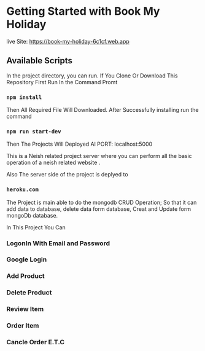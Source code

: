 # Getting Started with Book My Holiday
 live Site: https://book-my-holiday-6c1cf.web.app



## Available Scripts

In the project directory, you can run.
If You Clone Or Download This Repository First Run In the Command Promt 

### `npm install`

Then All Required File Will Downloaded.
After Successfully installing run the command

### `npm run start-dev`

Then The Projects Will Deployed Al PORT: localhost:5000

This is a Neish related project server where you can perform all the basic operation of a neish related website .

Also The server side of the project is deplyed to 
### `heroku.com`

The Project is main able to do the mongodb CRUD Operation;
So that it can add data to database,
delete data form database, Creat and Update form mongoDb database.

In This Project You Can
### LogonIn With Email and Password
### Google Login
### Add Product
### Delete Product
### Review Item
### Order Item
### Cancle Order E.T.C